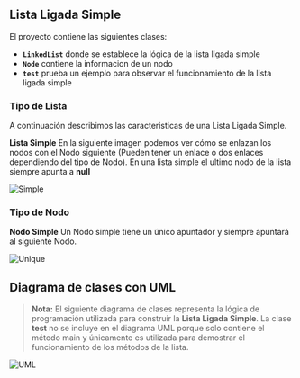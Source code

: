 ## **Lista Ligada Simple**

El proyecto contiene las siguientes clases:

* **`LinkedList`** donde se establece la lógica de la lista ligada simple
* **`Node`** contiene la informacion de un nodo
* **`test`** prueba un ejemplo para observar el funcionamiento de la lista ligada simple

### **Tipo de Lista**

A continuación describimos las caracteristicas de una Lista Ligada Simple.

**Lista Simple** En la siguiente imagen podemos ver cómo se enlazan los nodos con el Nodo siguiente (Pueden tener un enlace o dos enlaces dependiendo del tipo de Nodo). En una lista simple el ultimo nodo de la lista siempre apunta a **null**

![Simple](https://user-images.githubusercontent.com/115047831/207787125-de59c66c-3e98-4ad2-a570-4f4c5ceb69ba.png)

### **Tipo de Nodo**

**Nodo Simple** Un Nodo simple tiene un único apuntador y siempre apuntará al siguiente Nodo.

![Unique](https://user-images.githubusercontent.com/115047831/207787501-3af9c726-4cce-4120-8b49-2bac880bd026.png)


## Diagrama de clases con UML

> **Nota:** El siguiente diagrama de clases representa la lógica de programación utilizada para construir la **Lista Ligada Simple**. La clase **test** no se incluye en el diagrama UML porque solo contiene el método main y únicamente es utilizada para demostrar el funcionamiento de los métodos de la lista.

![UML](https://user-images.githubusercontent.com/115047831/214760358-215cbaaa-bd41-4e52-b94d-1c131f46d437.png)
